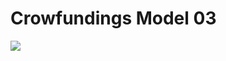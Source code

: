 # Crowfundings Model 03
<img src="https://firebasestorage.googleapis.com/v0/b/hinh-6eaf7.appspot.com/o/crud1.png?alt=media&token=d2d714f9-1f1f-4b5a-bb6e-73d6cce8d564">
